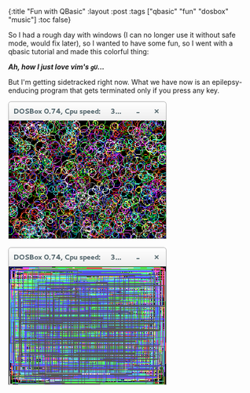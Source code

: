 {:title "Fun with QBasic"
 :layout :post
 :tags  ["qbasic" "fun" "dosbox" "music"]
 :toc false}

So I had a rough day with windows (I can no longer use it without safe mode,
would fix later), so I wanted to have some fun, so I went with a qbasic tutorial
and made this colorful thing:

<script src="https://gist.github.com/chuck-sys/345c3ab4554d2606d8e554b4e824f86d.js"></script>

***Ah, how I just love vim's `gU`...***

But I'm getting sidetracked right now. What we have now is an
epilepsy-enducing program that gets terminated only if you press any key.

![Screenshot 1][1]

![Screenshot 2][2]

[1]: /res/images/qbasic-1.png
[2]: /res/images/qbasic-2.png
